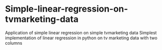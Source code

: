 # Simple-linear-regression-on-tvmarketing-data
Application of simple linear regression on simple tvmarketing data
Simplest implementation of linear regression in python on tv marketing data with two columns
